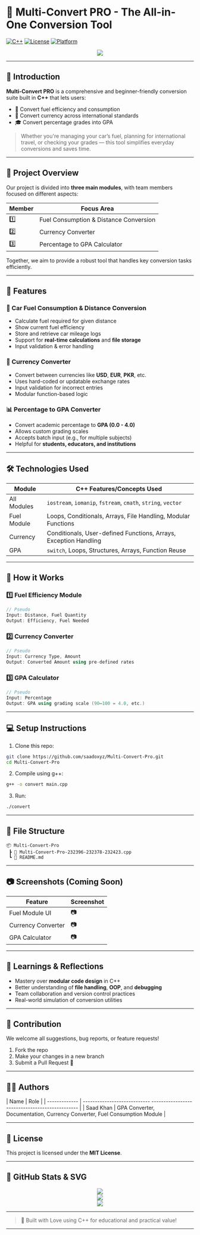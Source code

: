 
# 🚀 Multi-Convert PRO - The All-in-One Conversion Tool

[![C++](https://img.shields.io/badge/C%2B%2B-17-blue.svg?style=flat-square\&logo=c%2B%2B)](https://en.cppreference.com/)
[![License](https://img.shields.io/badge/license-MIT-green.svg?style=flat-square)](LICENSE)
[![Platform](https://img.shields.io/badge/platform-Windows%20%7C%20Linux%20%7C%20macOS-lightgrey?style=flat-square)]()

<p align="center">
  <img src="https://readme-typing-svg.demolab.com?font=Fira+Code&size=20&pause=1000&color=00FFAB&center=true&vCenter=true&width=800&lines=Welcome+to+Multi-Convert+PRO!;Fuel+%7C+Currency+%7C+GPA+-+We+Cover+It+All!;Simple%2C+Fast%2C+and+Modular+C%2B%2B+Conversions">
</p>

---

## 📌 Introduction

**Multi-Convert PRO** is a comprehensive and beginner-friendly conversion suite built in **C++** that lets users:

* 🔄 Convert fuel efficiency and consumption
* 💱 Convert currency across international standards
* 🎓 Convert percentage grades into GPA

> Whether you're managing your car’s fuel, planning for international travel, or checking your grades — this tool simplifies everyday conversions and saves time.

---

## 🧩 Project Overview

Our project is divided into **three main modules**, with team members focused on different aspects:

| Member | Focus Area                             |
| ------ | -------------------------------------- |
| 1️⃣    | Fuel Consumption & Distance Conversion |
| 2️⃣    | Currency Converter                     |
| 3️⃣    | Percentage to GPA Calculator           |

Together, we aim to provide a robust tool that handles key conversion tasks efficiently.

---

## 🔧 Features

### 🚗 Car Fuel Consumption & Distance Conversion

* Calculate fuel required for given distance
* Show current fuel efficiency
* Store and retrieve car mileage logs
* Support for **real-time calculations** and **file storage**
* Input validation & error handling

### 💱 Currency Converter

* Convert between currencies like **USD**, **EUR**, **PKR**, etc.
* Uses hard-coded or updatable exchange rates
* Input validation for incorrect entries
* Modular function-based logic

### 📊 Percentage to GPA Converter

* Convert academic percentage to **GPA (0.0 - 4.0)**
* Allows custom grading scales
* Accepts batch input (e.g., for multiple subjects)
* Helpful for **students, educators, and institutions**

---

## 🛠️ Technologies Used

| Module      | C++ Features/Concepts Used                                       |
| ----------- | ---------------------------------------------------------------- |
| All Modules | `iostream`, `iomanip`, `fstream`, `cmath`, `string`, `vector`    |
| Fuel Module | Loops, Conditionals, Arrays, File Handling, Modular Functions    |
| Currency    | Conditionals, User-defined Functions, Arrays, Exception Handling |
| GPA         | `switch`, Loops, Structures, Arrays, Function Reuse              |

---

## 🧪 How it Works

### 1️⃣ Fuel Efficiency Module

```cpp
// Pseudo
Input: Distance, Fuel Quantity
Output: Efficiency, Fuel Needed
```

### 2️⃣ Currency Converter

```cpp
// Pseudo
Input: Currency Type, Amount
Output: Converted Amount using pre-defined rates
```

### 3️⃣ GPA Calculator

```cpp
// Pseudo
Input: Percentage
Output: GPA using grading scale (90–100 = 4.0, etc.)
```

---

## 💻 Setup Instructions

1. Clone this repo:

```bash
git clone https://github.com/saadoxyz/Multi-Convert-Pro.git
cd Multi-Convert-Pro
```

2. Compile using g++:

```bash
g++ -o convert main.cpp
```

3. Run:

```bash
./convert
```

---

## 📁 File Structure

```
📦 Multi-Convert-Pro
 ┣ 📄 Multi-Convert-Pro-232396-232378-232423.cpp
 ┗ 📄 README.md
```

---

## 📷 Screenshots (Coming Soon)

| Feature            | Screenshot |
| ------------------ | ---------- |
| Fuel Module UI     | 📷         |
| Currency Converter | 📷         |
| GPA Calculator     | 📷         |

---

## 🧠 Learnings & Reflections

* Mastery over **modular code design** in C++
* Better understanding of **file handling**, **OOP**, and **debugging**
* Team collaboration and version control practices
* Real-world simulation of conversion utilities

---

## 🤝 Contribution

We welcome all suggestions, bug reports, or feature requests!

1. Fork the repo
2. Make your changes in a new branch
3. Submit a Pull Request 🎉

---

## 🧑‍💻 Authors

| Name          | Role                                                                         |
| ------------- | ---------------------------- ----------------------------------------------- | 
| Saad Khan     | GPA Converter, Documentation, Currency Converter, Fuel Consumption Module    |

---

## 📝 License

This project is licensed under the **MIT License**.

---

## 🌟 GitHub Stats & SVG

<p align="center">
  <img src="https://github-readme-stats.vercel.app/api?username=yourusername&show_icons=true&theme=radical">
  <br>
  <img src="https://github-readme-streak-stats.herokuapp.com?user=yourusername&theme=tokyonight">
  <br>
  <img src="https://github-profile-summary-cards.vercel.app/api/cards/profile-details?username=yourusername&theme=monokai">
</p>

---

> 🧠 Built with Love using C++ for educational and practical value!

---

